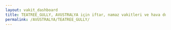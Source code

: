 ```yaml
---
layout: vakit_dashboard
title: TEATREE_GULLY, AVUSTRALYA için iftar, namaz vakitleri ve hava durumu - ilçe/eyalet seç
permalink: /AVUSTRALYA/TEATREE_GULLY/
---
```


<script type="text/javascript">
  var GLOBAL_COUNTRY = 'AVUSTRALYA';
  var GLOBAL_CITY = 'TEATREE_GULLY';
  var GLOBAL_STATE = '';
  var lat = 72;
  var lon = 21;
</script>

